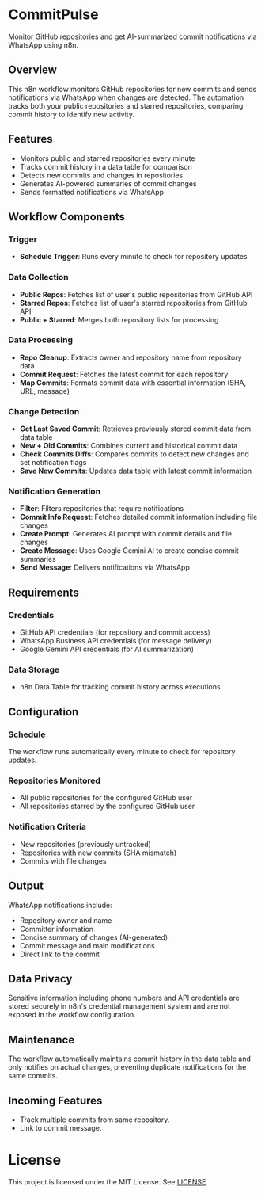 # CommitPulse
Monitor GitHub repositories and get AI-summarized commit notifications via WhatsApp using n8n.

## Overview

This n8n workflow monitors GitHub repositories for new commits and sends notifications via WhatsApp when changes are detected. The automation tracks both your public repositories and starred repositories, comparing commit history to identify new activity.

## Features

- Monitors public and starred repositories every minute
- Tracks commit history in a data table for comparison
- Detects new commits and changes in repositories
- Generates AI-powered summaries of commit changes
- Sends formatted notifications via WhatsApp

## Workflow Components

### Trigger
- **Schedule Trigger**: Runs every minute to check for repository updates

### Data Collection
- **Public Repos**: Fetches list of user's public repositories from GitHub API
- **Starred Repos**: Fetches list of user's starred repositories from GitHub API
- **Public + Starred**: Merges both repository lists for processing

### Data Processing
- **Repo Cleanup**: Extracts owner and repository name from repository data
- **Commit Request**: Fetches the latest commit for each repository
- **Map Commits**: Formats commit data with essential information (SHA, URL, message)

### Change Detection
- **Get Last Saved Commit**: Retrieves previously stored commit data from data table
- **New + Old Commits**: Combines current and historical commit data
- **Check Commits Diffs**: Compares commits to detect new changes and set notification flags
- **Save New Commits**: Updates data table with latest commit information

### Notification Generation
- **Filter**: Filters repositories that require notifications
- **Commit Info Request**: Fetches detailed commit information including file changes
- **Create Prompt**: Generates AI prompt with commit details and file changes
- **Create Message**: Uses Google Gemini AI to create concise commit summaries
- **Send Message**: Delivers notifications via WhatsApp

## Requirements

### Credentials
- GitHub API credentials (for repository and commit access)
- WhatsApp Business API credentials (for message delivery)
- Google Gemini API credentials (for AI summarization)

### Data Storage
- n8n Data Table for tracking commit history across executions

## Configuration

### Schedule
The workflow runs automatically every minute to check for repository updates.

### Repositories Monitored
- All public repositories for the configured GitHub user
- All repositories starred by the configured GitHub user

### Notification Criteria
- New repositories (previously untracked)
- Repositories with new commits (SHA mismatch)
- Commits with file changes

## Output

WhatsApp notifications include:
- Repository owner and name
- Committer information
- Concise summary of changes (AI-generated)
- Commit message and main modifications
- Direct link to the commit

## Data Privacy

Sensitive information including phone numbers and API credentials are stored securely in n8n's credential management system and are not exposed in the workflow configuration.

## Maintenance

The workflow automatically maintains commit history in the data table and only notifies on actual changes, preventing duplicate notifications for the same commits.

## Incoming Features

- Track multiple commits from same repository.
- Link to commit message.

# License

This project is licensed under the MIT License. See [LICENSE](LICENSE)